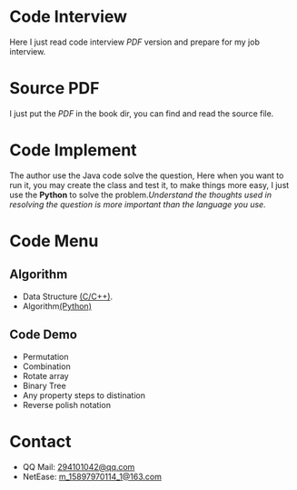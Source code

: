 # Code Interview
Here I just read code interview *PDF* version and prepare for my job interview.

# Source PDF
I just put the *PDF* in the book dir, you can find and read the source file.

# Code Implement
The author use the Java code solve the question, Here when you want to run it, you may create the class and test it, to make things more easy, I just use the **Python** to solve the problem.*Understand the thoughts used in resolving the question is more important than the language you use.*

# Code Menu

## Algorithm

 + Data Structure [(C/C++)](https://github.com/smileboywtu/C-projects/tree/master/c-datestructure).
 + Algorithm[(Python)](https://github.com/smileboywtu/algorithms-using-python)


 ## Code Demo

  - Permutation
  - Combination
  - Rotate array
  - Binary Tree
  - Any property steps to distination
  - Reverse polish notation 

# Contact
+ QQ Mail: 294101042@qq.com
+ NetEase: m_15897970114_1@163.com

